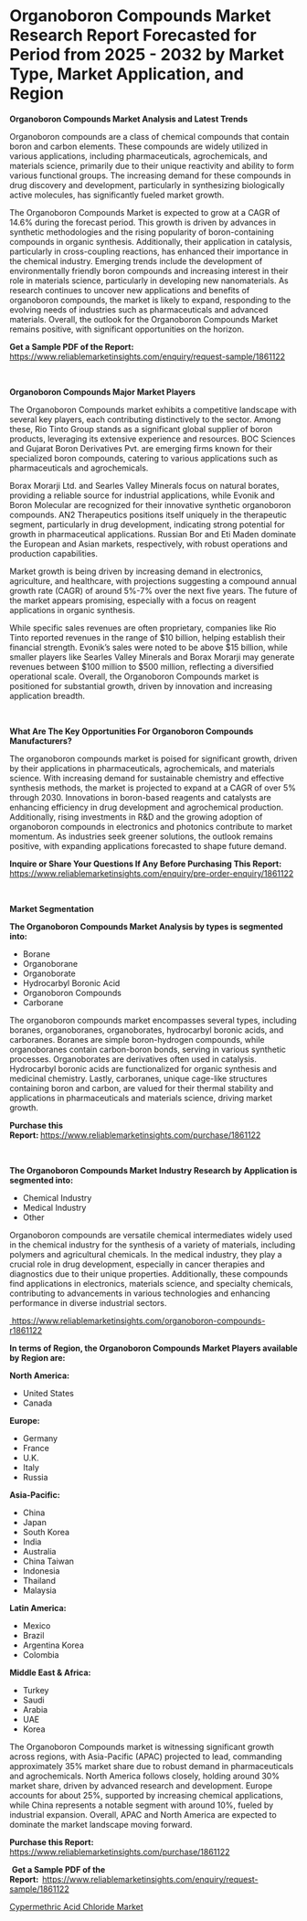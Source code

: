 <p><h1>Organoboron Compounds Market Research Report Forecasted for Period from 2025 -  2032 by Market Type, Market Application, and Region</h1></p><p><strong>Organoboron Compounds Market Analysis and Latest Trends</strong></p>
<p><p>Organoboron compounds are a class of chemical compounds that contain boron and carbon elements. These compounds are widely utilized in various applications, including pharmaceuticals, agrochemicals, and materials science, primarily due to their unique reactivity and ability to form various functional groups. The increasing demand for these compounds in drug discovery and development, particularly in synthesizing biologically active molecules, has significantly fueled market growth.</p><p>The Organoboron Compounds Market is expected to grow at a CAGR of 14.6% during the forecast period. This growth is driven by advances in synthetic methodologies and the rising popularity of boron-containing compounds in organic synthesis. Additionally, their application in catalysis, particularly in cross-coupling reactions, has enhanced their importance in the chemical industry. Emerging trends include the development of environmentally friendly boron compounds and increasing interest in their role in materials science, particularly in developing new nanomaterials. As research continues to uncover new applications and benefits of organoboron compounds, the market is likely to expand, responding to the evolving needs of industries such as pharmaceuticals and advanced materials. Overall, the outlook for the Organoboron Compounds Market remains positive, with significant opportunities on the horizon.</p></p>
<p><strong>Get a Sample PDF of the Report:&nbsp;</strong> <a href="https://www.reliablemarketinsights.com/enquiry/request-sample/1861122?utm_campaign=2885&utm_medium=2&utm_source=Github&utm_content=ia&utm_term=02042025&utm_id=organoboron-compounds">https://www.reliablemarketinsights.com/enquiry/request-sample/1861122</a></p>
<p>&nbsp;</p>
<p><strong>Organoboron Compounds Major Market Players</strong></p>
<p><p>The Organoboron Compounds market exhibits a competitive landscape with several key players, each contributing distinctively to the sector. Among these, Rio Tinto Group stands as a significant global supplier of boron products, leveraging its extensive experience and resources. BOC Sciences and Gujarat Boron Derivatives Pvt. are emerging firms known for their specialized boron compounds, catering to various applications such as pharmaceuticals and agrochemicals.</p><p>Borax Morarji Ltd. and Searles Valley Minerals focus on natural borates, providing a reliable source for industrial applications, while Evonik and Boron Molecular are recognized for their innovative synthetic organoboron compounds. AN2 Therapeutics positions itself uniquely in the therapeutic segment, particularly in drug development, indicating strong potential for growth in pharmaceutical applications. Russian Bor and Eti Maden dominate the European and Asian markets, respectively, with robust operations and production capabilities.</p><p>Market growth is being driven by increasing demand in electronics, agriculture, and healthcare, with projections suggesting a compound annual growth rate (CAGR) of around 5%-7% over the next five years. The future of the market appears promising, especially with a focus on reagent applications in organic synthesis.</p><p>While specific sales revenues are often proprietary, companies like Rio Tinto reported revenues in the range of $10 billion, helping establish their financial strength. Evonik’s sales were noted to be above $15 billion, while smaller players like Searles Valley Minerals and Borax Morarji may generate revenues between $100 million to $500 million, reflecting a diversified operational scale. Overall, the Organoboron Compounds market is positioned for substantial growth, driven by innovation and increasing application breadth.</p></p>
<p>&nbsp;</p>
<p><strong>What Are The Key Opportunities For Organoboron Compounds Manufacturers?</strong></p>
<p><p>The organoboron compounds market is poised for significant growth, driven by their applications in pharmaceuticals, agrochemicals, and materials science. With increasing demand for sustainable chemistry and effective synthesis methods, the market is projected to expand at a CAGR of over 5% through 2030. Innovations in boron-based reagents and catalysts are enhancing efficiency in drug development and agrochemical production. Additionally, rising investments in R&D and the growing adoption of organoboron compounds in electronics and photonics contribute to market momentum. As industries seek greener solutions, the outlook remains positive, with expanding applications forecasted to shape future demand.</p></p>
<p><strong>Inquire or Share Your Questions If Any Before Purchasing This Report:</strong> <a href="https://www.reliablemarketinsights.com/enquiry/pre-order-enquiry/1861122?utm_campaign=2885&utm_medium=2&utm_source=Github&utm_content=ia&utm_term=02042025&utm_id=organoboron-compounds">https://www.reliablemarketinsights.com/enquiry/pre-order-enquiry/1861122</a></p>
<p>&nbsp;</p>
<p><strong>Market Segmentation</strong></p>
<p><strong>The Organoboron Compounds Market Analysis by types is segmented into:</strong></p>
<p><ul><li>Borane</li><li>Organoborane</li><li>Organoborate</li><li>Hydrocarbyl Boronic Acid</li><li>Organoboron Compounds</li><li>Carborane</li></ul></p>
<p><p>The organoboron compounds market encompasses several types, including boranes, organoboranes, organoborates, hydrocarbyl boronic acids, and carboranes. Boranes are simple boron-hydrogen compounds, while organoboranes contain carbon-boron bonds, serving in various synthetic processes. Organoborates are derivatives often used in catalysis. Hydrocarbyl boronic acids are functionalized for organic synthesis and medicinal chemistry. Lastly, carboranes, unique cage-like structures containing boron and carbon, are valued for their thermal stability and applications in pharmaceuticals and materials science, driving market growth.</p></p>
<p><strong>Purchase this Report:&nbsp;</strong><a href="https://www.reliablemarketinsights.com/purchase/1861122?utm_campaign=2885&utm_medium=2&utm_source=Github&utm_content=ia&utm_term=02042025&utm_id=organoboron-compounds">https://www.reliablemarketinsights.com/purchase/1861122</a></p>
<p>&nbsp;</p>
<p><strong>The Organoboron Compounds Market Industry Research by Application is segmented into:</strong></p>
<p><ul><li>Chemical Industry</li><li>Medical Industry</li><li>Other</li></ul></p>
<p><p>Organoboron compounds are versatile chemical intermediates widely used in the chemical industry for the synthesis of a variety of materials, including polymers and agricultural chemicals. In the medical industry, they play a crucial role in drug development, especially in cancer therapies and diagnostics due to their unique properties. Additionally, these compounds find applications in electronics, materials science, and specialty chemicals, contributing to advancements in various technologies and enhancing performance in diverse industrial sectors.</p></p>
<p><a href="https://www.reliablemarketinsights.com/organoboron-compounds-r1861122?utm_campaign=2885&utm_medium=2&utm_source=Github&utm_content=ia&utm_term=02042025&utm_id=organoboron-compounds">&nbsp;https://www.reliablemarketinsights.com/organoboron-compounds-r1861122</a></p>
<p><strong>In terms of Region, the Organoboron Compounds Market Players available by Region are:</strong></p>
<p>
    <p> <strong> North America: </strong>
        <ul>
            <li>United States</li>
            <li>Canada</li>
        </ul>
        </p> 
    <p> <strong> Europe: </strong>
        <ul>
            <li>Germany</li>
            <li>France</li>
            <li>U.K.</li>
            <li>Italy</li>
            <li>Russia</li>
        </ul>
        </p> 
    <p> <strong> Asia-Pacific: </strong>
        <ul>
            <li>China</li>
            <li>Japan</li>
            <li>South Korea</li>
            <li>India</li>
            <li>Australia</li>
            <li>China Taiwan</li>
            <li>Indonesia</li>
            <li>Thailand</li>
            <li>Malaysia</li>
        </ul>
        </p> 
    <p> <strong> Latin America: </strong>
        <ul>
            <li>Mexico</li>
            <li>Brazil</li>
            <li>Argentina Korea</li>
            <li>Colombia</li>
        </ul>
        </p> 
    <p> <strong> Middle East & Africa: </strong>
        <ul>
            <li>Turkey</li>
            <li>Saudi</li>
            <li>Arabia</li>
            <li>UAE</li>
            <li>Korea</li>
        </ul>
    </p>
    </p>
<p><p>The Organoboron Compounds market is witnessing significant growth across regions, with Asia-Pacific (APAC) projected to lead, commanding approximately 35% market share due to robust demand in pharmaceuticals and agrochemicals. North America follows closely, holding around 30% market share, driven by advanced research and development. Europe accounts for about 25%, supported by increasing chemical applications, while China represents a notable segment with around 10%, fueled by industrial expansion. Overall, APAC and North America are expected to dominate the market landscape moving forward.</p></p>
<p><strong>Purchase this Report: </strong><a href="https://www.reliablemarketinsights.com/purchase/1861122?utm_campaign=2885&utm_medium=2&utm_source=Github&utm_content=ia&utm_term=02042025&utm_id=organoboron-compounds">https://www.reliablemarketinsights.com/purchase/1861122</a></p>
<p>&nbsp;<strong>Get a Sample PDF of the Report:&nbsp;&nbsp;</strong><a href="https://www.reliablemarketinsights.com/enquiry/request-sample/1861122?utm_campaign=2885&utm_medium=2&utm_source=Github&utm_content=ia&utm_term=02042025&utm_id=organoboron-compounds">https://www.reliablemarketinsights.com/enquiry/request-sample/1861122</a></p>
<p><strong></strong></p>
<p><p><a href="https://github.com/berbelsagwan/Market-Research-Report-List-1/blob/main/cypermethric-acid-chloride-market.md?utm_campaign=2885&utm_medium=2&utm_source=Github&utm_content=ia&utm_term=02042025&utm_id=organoboron-compounds">Cypermethric Acid Chloride Market</a></p></p>